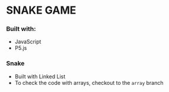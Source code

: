 # SNAKE GAME

### Built with:

- JavaScript
- P5.js

### Snake

- Built with Linked List
- To check the code with arrays, checkout to the `array` branch
